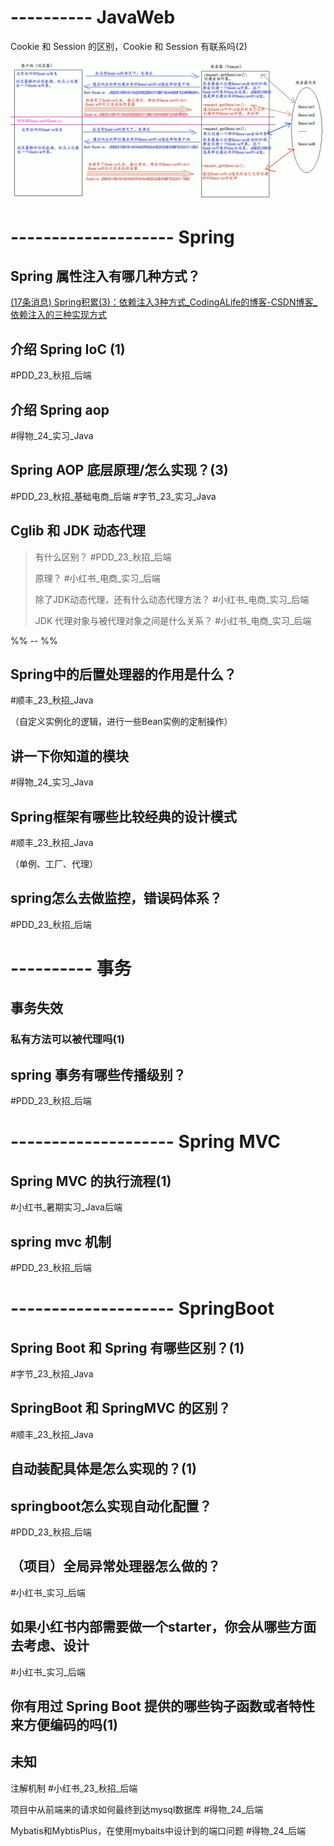 # ---------- JavaWeb

Cookie 和 Session 的区别，Cookie 和 Session 有联系吗(2)

![](assets/image%20(5).png)



# -------------------- Spring


## Spring 属性注入有哪几种方式？

[(17条消息) Spring积累(3)：依赖注入3种方式_CodingALife的博客-CSDN博客_依赖注入的三种实现方式](https://blog.csdn.net/mingyuli/article/details/119516194)



## 介绍 Spring IoC (1)

#PDD_23_秋招_后端 

## 介绍 Spring aop 

#得物_24_实习_Java 

## Spring AOP 底层原理/怎么实现？(3)

#PDD_23_秋招_基础电商_后端 #字节_23_实习_Java 


## Cglib 和 JDK 动态代理

> 有什么区别？ #PDD_23_秋招_后端 
> 
> 原理？ #小红书_电商_实习_后端
> 
> 除了JDK动态代理，还有什么动态代理方法？ #小红书_电商_实习_后端
> 
> JDK 代理对象与被代理对象之间是什么关系？ #小红书_电商_实习_后端

%% -- %%

## Spring中的后置处理器的作用是什么？

#顺丰_23_秋招_Java 

（自定义实例化的逻辑，进行一些Bean实例的定制操作）



## 讲一下你知道的模块

#得物_24_实习_Java 



## Spring框架有哪些比较经典的设计模式

#顺丰_23_秋招_Java 

（单例、工厂、代理）

## spring怎么去做监控，错误码体系？

#PDD_23_秋招_后端 

# ---------- 事务

## 事务失效

### 私有方法可以被代理吗(1)

## spring 事务有哪些传播级别？

#PDD_23_秋招_后端 


# -------------------- Spring MVC

## Spring MVC 的执行流程(1)

#小红书_暑期实习_Java后端 


## spring mvc 机制

#PDD_23_秋招_后端 

# -------------------- SpringBoot

## Spring Boot 和 Spring 有哪些区别？(1)

#字节_23_秋招_Java 
## SpringBoot 和 SpringMVC 的区别？

#顺丰_23_秋招_Java 


## 自动装配具体是怎么实现的？(1)


## springboot怎么实现自动化配置？

#PDD_23_秋招_后端 

## （项目）全局异常处理器怎么做的？

#小红书_实习_后端 

## 如果小红书内部需要做一个starter，你会从哪些方面去考虑、设计

#小红书_实习_后端 

## 你有用过 Spring Boot 提供的哪些钩子函数或者特性来方便编码的吗(1)


## 未知

注解机制 #小红书_23_秋招_后端 

项目中从前端来的请求如何最终到达mysql数据库 #得物_24_后端 

Mybatis和MybtisPlus，在使用mybaits中设计到的端口问题 #得物_24_后端 